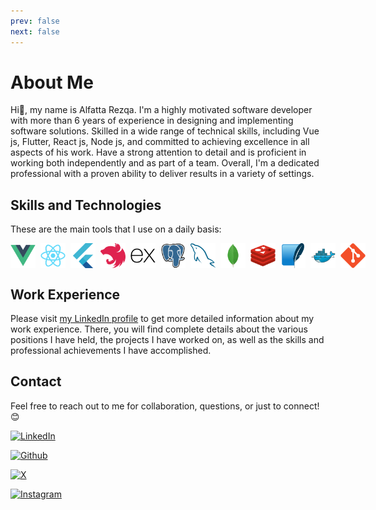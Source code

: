 ```yaml
---
prev: false
next: false
---
```


# About Me

Hi👋, my name is Alfatta Rezqa. I'm a highly motivated software developer with more than 6 years of experience in designing and implementing software solutions. Skilled in a wide range of technical skills, including Vue js, Flutter, React js, Node js, and committed to achieving excellence in all aspects of his work. Have a strong attention to detail and is proficient in working both independently and as part of a team. Overall, I'm a dedicated professional with a proven ability to deliver results in a variety of settings.

## Skills and Technologies

These are the main tools that I use on a daily basis:

<div class="skills">
  <img src="https://raw.githubusercontent.com/devicons/devicon/master/icons/vuejs/vuejs-original.svg" />
  <img src="https://raw.githubusercontent.com/devicons/devicon/master/icons/react/react-original.svg" />
  <img src="https://raw.githubusercontent.com/devicons/devicon/master/icons/flutter/flutter-original.svg" />
  <img src="https://raw.githubusercontent.com/devicons/devicon/master/icons/nestjs/nestjs-original.svg" />
  <img src="https://raw.githubusercontent.com/devicons/devicon/master/icons/express/express-original.svg" />
  <img src="https://raw.githubusercontent.com/devicons/devicon/master/icons/postgresql/postgresql-original.svg" />
  <img src="https://raw.githubusercontent.com/devicons/devicon/master/icons/mysql/mysql-original.svg" />
  <img src="https://raw.githubusercontent.com/devicons/devicon/master/icons/mongodb/mongodb-original.svg" />
  <img src="https://raw.githubusercontent.com/devicons/devicon/master/icons/redis/redis-original.svg" />
  <img src="https://raw.githubusercontent.com/devicons/devicon/master/icons/sqlite/sqlite-original.svg" />
  <img src="https://raw.githubusercontent.com/devicons/devicon/master/icons/docker/docker-original.svg" />
  <img src="https://raw.githubusercontent.com/devicons/devicon/master/icons/git/git-original.svg" />
</div>

## Work Experience

Please visit [my LinkedIn profile](https://linkedin.com/in/alfattarezqa) to get more detailed information about my work experience. There, you will find complete details about the various positions I have held, the projects I have worked on, as well as the skills and professional achievements I have accomplished.

## Contact

Feel free to reach out to me for collaboration, questions, or just to connect! 😊

[![LinkedIn](https://img.shields.io/badge/Alfatta_Rezqa-000000?logo=linkedin&logoColor=0A66C2)](https://linkedin.com/in/alfattarezqa)

[![Github](https://img.shields.io/badge/alfatta-000000?logo=github)](https://github.com/alfatta)

[![X](https://img.shields.io/badge/@alfattarezqa-000000?logo=x)](https://x.com/alfattarezqa)

[![Instagram](https://img.shields.io/badge/@alfattarezqa-000000?logo=instagram)](https://instagram.com/alfattarezqa)

<style>
.skills { display: flex; gap: 8px; }
.skills img { width: 40px; height: 40px; }
</style>